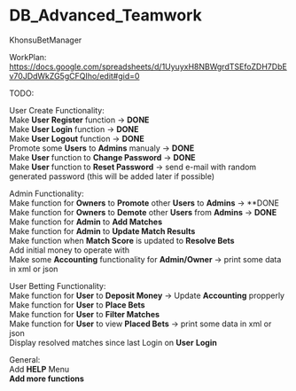 # DB_Advanced_Teamwork
KhonsuBetManager

WorkPlan:
https://docs.google.com/spreadsheets/d/1UyuyxH8NBWgrdTSEfoZDH7DbEv70JDdWkZG5gCFQIho/edit#gid=0

TODO:

User Create Functionality:<br/>
Make **User** **Register** function -> **DONE**<br/>
Make **User** **Login** function -> **DONE**<br/>
Make **User** **Logout** function -> **DONE**<br/>
Promote some **Users** to **Admins** manualy -> **DONE**<br/>
Make **User** function to **Change Password** -> **DONE**<br/>
Make **User** function to **Reset Password** -> send e-mail with random generated password (this will be added later if possible)<br/>

Admin Functionality:<br/>
Make function for **Owners** to **Promote** other **Users** to **Admins** -> **DONE<br/>
Make function for **Owners** to **Demote** other **Users** from **Admins** -> **DONE**<br/>
Make function for **Admin** to **Add Matches**<br/>
Make function for **Admin** to **Update Match Results**<br/>
Make function when **Match Score** is updated to **Resolve Bets**<br/>
Add initial money to operate with<br/>
Make some **Accounting** functionality for **Admin/Owner** -> print some data in xml or json<br/>

User Betting Functionality:<br/>
Make function for **User** to **Deposit Money** -> Update **Accounting** propperly<br/>
Make function for **User** to **Place Bets**<br/>
Make function for **User** to **Filter Matches**<br/>
Make function for **User** to view **Placed Bets** -> print some data in xml or json<br/>
Display resolved matches since last Login on **User** **Login**<br/>

General:<br/>
Add **HELP** Menu<br/>
**Add more functions**<br/>

